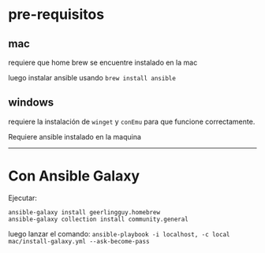 # pre-requisitos

## mac
requiere que home brew se encuentre instalado en la mac

luego instalar ansible usando `brew install ansible`

## windows
requiere la instalación de `winget` y `conEmu` para que funcione correctamente.

Requiere ansible instalado en la maquina

----
# Con Ansible Galaxy
Ejecutar:
```
ansible-galaxy install geerlingguy.homebrew
ansible-galaxy collection install community.general

```

luego lanzar el comando: `ansible-playbook -i localhost, -c local mac/install-galaxy.yml --ask-become-pass`
